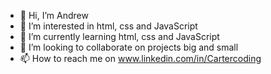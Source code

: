 - 👋 Hi, I’m Andrew
- 👀 I’m interested in html, css and JavaScript
- 🌱 I’m currently learning html, css and JavaScript
- 💞️ I’m looking to collaborate on projects big and small
- 📫 How to reach me on www.linkedin.com/in/Cartercoding
              

<!---
Devilgoldfish/Devilgoldfish is a ✨ special ✨ repository because its `README.md` (this file) appears on your GitHub profile.
You can click the Preview link to take a look at your changes.
--->
